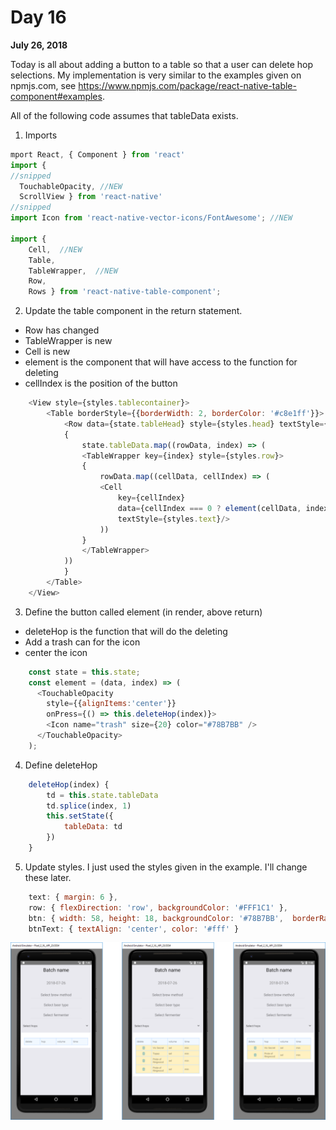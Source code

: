 # Day 16

**July 26, 2018** 

Today is all about adding a button to a table so that a user can delete hop selections. My implementation is very similar to the examples given on npmjs.com, see https://www.npmjs.com/package/react-native-table-component#examples. 

All of the following code assumes that tableData exists.

1. Imports
```js
mport React, { Component } from 'react'
import { 
//snipped 
  TouchableOpacity, //NEW
  ScrollView } from 'react-native'
//snipped
import Icon from 'react-native-vector-icons/FontAwesome'; //NEW

import { 
    Cell,  //NEW
    Table, 
    TableWrapper,  //NEW
    Row, 
    Rows } from 'react-native-table-component';
```

2. Update the table component in the return statement. 

* Row has changed   
* TableWrapper is new   
* Cell is new    
* element is the component that will have access to the function for deleting  
* cellIndex is the position of the button  

```js
    <View style={styles.tablecontainer}>
        <Table borderStyle={{borderWidth: 2, borderColor: '#c8e1ff'}}>
            <Row data={state.tableHead} style={styles.head} textStyle={styles.text}/>
            {
                state.tableData.map((rowData, index) => (
                <TableWrapper key={index} style={styles.row}>
                {
                    rowData.map((cellData, cellIndex) => (
                    <Cell 
                        key={cellIndex} 
                        data={cellIndex === 0 ? element(cellData, index) : cellData} 
                        textStyle={styles.text}/>
                    ))
                }
                </TableWrapper>
            ))
            }
        </Table>
    </View>

```

3. Define the button called element (in render, above return)

* deleteHop is the function that will do the deleting   
* Add a trash can for the icon   
* center the icon  

```js
    const state = this.state;
    const element = (data, index) => (
      <TouchableOpacity 
        style={{alignItems:'center'}}
        onPress={() => this.deleteHop(index)}>
        <Icon name="trash" size={20} color="#78B7BB" />
      </TouchableOpacity>
    );
```

4. Define deleteHop

```js
    deleteHop(index) {
        td = this.state.tableData
        td.splice(index, 1)
        this.setState({
            tableData: td
        })
    }
```

5. Update styles. I just used the styles given in the example. I'll change these later.

```js
    text: { margin: 6 },
    row: { flexDirection: 'row', backgroundColor: '#FFF1C1' },
    btn: { width: 58, height: 18, backgroundColor: '#78B7BB',  borderRadius: 2 },
    btnText: { textAlign: 'center', color: '#fff' }
```


![Table with buttons](https://github.com/rayblick/100-days-of-code/raw/master/docs/images/day016_1.png "Render Table with buttons")
